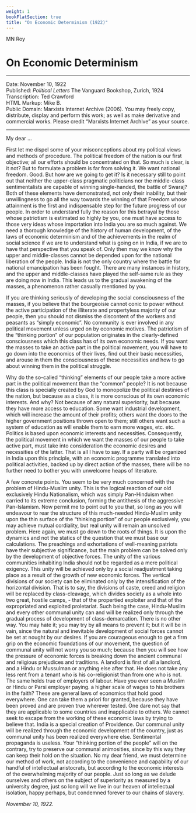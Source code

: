 ```yaml
---
weight: 1
bookFlatSection: true
title: "On Economic Determinism (1922)"
---
```

MN Roy

On Economic Determinism
=======================

* * *

Date: November 10, 1922  
Published: _Political Letters_ The Vanguard Bookshop, Zurich, 1924  
Transcription: Ted Crawford  
HTML Markup: Mike B.  
Public Domain: Marxists Internet Archive (2006). You may freely copy, distribute, display and perform this work; as well as make derivative and commercial works. Please credit “Marxists Internet Archive” as your source.

* * *

My dear …

First let me dispel some of your misconceptions about my political views and methods of procedure. The political freedom of the nation is our first objective; all our efforts should be concentrated on that. So much is clear, is it not? But to formulate a problem is far from solving it. We want national freedom. Good. But how are we going to get it? Is it necessary still to point out that neither the upper-class pragmatic politicians nor the middle-class sentimentalists are capable of winning single-handed, the battle of Swaraj? Both of these elements have demonstrated, not only their inability, but their unwillingness to go all the way towards the winning of that Freedom whose attainment is the first and indispensable step for the future progress of our people. In order to understand fully the reason for this betrayal by those whose patriotism is estimated so highly by you, one must have access to those very ideas whose importation into India you are so much against. We need a thorough knowledge of the history of human development, of the laws of economic determinism and of the achievements in the realm of social science if we are to understand what is going on in India, if we are to have that perspective that you speak of. Only then may we know why the upper and middle-classes cannot be depended upon for the national liberation of the people. India is not the only country where the battle for national emancipation has been fought. There are many instances in history, and the upper and middle-classes have played the self-same rule as they are doing now in India. This leads us to the gradual awakening of the masses, a phenomenon rather casually mentioned by you.

If you are thinking seriously of developing the social consciousness of the masses, if you believe that the bourgeoisie cannot conic to power without the active participation of the illiterate and propertyless majority of our people, then you should not dismiss the discontent of the workers and peasants as “simply economic”. No community is ever involved in any political movement unless urged on by economic motives. The patriotism of the “thinking portion” of our population originates in the clearly-defined consciousness which this class has of its own economic needs. If you want the masses to take an active part in the political movement, you will have to go down into the economics of their lives, find out their basic necessities, and arouse in them the consciousness of these necessities and how to go about winning them in the political struggle.

Why do the so-called “thinking” elements of our people take a more active part in the political movement than the “common” people? It is not because this class is specially created by God to monopolize the political destinies of the nation, but because as a class, it is more conscious of its own economic interests. And why? Not because of any natural superiority, but because they have more access to education. Some want industrial development, which will increase the amount of their profits; others want the doors to the higher government positions thrown open to them; still others want such a system of education as will enable them to earn more wages, etc. etc. Politics is based upon economic interests and necessities. Consequently, the political movement in which we want the masses of our people to take active part, must take into consideration the economic desires and necessities of the latter. That is all I have to say. If a party will be organized in India upon this principle, with an economic programme translated into political activities, backed up by direct action of the masses, there will be no further need to bother you with unwelcome heaps of literature.

A few concrete points. You seem to be very much concerned with the problem of Hindu-Muslim unity. This is the logical reaction of our old exclusively Hindu Nationalism, which was simply Pan-Hinduism when carried to its extreme conclusion, forming the antithesis of the aggressive Pan-Islamism. Now permit me to point out to you that, so long as you will endeavour to rear the structure of this much-needed Hindu-Muslim unity upon the thin surface of the “thinking portion” of our people exclusively, you may achieve mutual cordiality, but real unity will remain an unsolved problem. Here again, we must go down to the roots of things. It is upon the dynamics and not the statics of the question that we must base our calculations. The preachings and exhortations of well-meaning patriots have their subjective significance, but the main problem can be solved only by the development of objective forces. The unity of the various communities inhabiting India should not be regarded as a mere political exigency. This unity will be achieved only by a social readjustment taking place as a result of the growth of new economic forces. The vertical divisions of our society can be eliminated only by the intensification of the horizontal division. That is to say, the divisions of caste, creed and religion will be replaced by class-cleavage, which divides society as a whole into two great, hostile camps, - that of the propertied exploiter and that of the expropriated and exploited proletariat. Such being the case, Hindu-Muslim and every other communal unity can and will be realized only through the gradual process of development of class-demarcation. There is no other way. You may hate it; you may try by all means to prevent it; but it will be in vain, since the natural and inevitable development of social forces cannot be set at nought by our desires. If you are courageous enough to get a firm grip on the economic foundations of our movement, the question of communal unity will not worry you so much; because then you will see how the pressure of economic forces is breaking down the ancient communal and religious prejudices and traditions. A landlord is first of all a landlord, and a Hindu or Mussulman or anything else after that. He does not take any less rent from a tenant who is his co-religionist than from one who is not. The same holds true of employers of labour. Have you ever seen a Muslim or Hindu or Parsi employer paying. a higher scale of wages to his brothers in the faith? These are general laws of economics that hold good everywhere. One can take them a priori for granted, because they have been proved and are proven true wherever tested. One dare not say that they are applicable to some countries and inapplicable to others. We cannot seek to escape from the working of these economic laws by trying to believe that. India is a special creation of Providence. Our communal unity will be realized through the economic development of the country, just as communal unity has been realized everywhere else. Sentimental propaganda is useless. Your “thinking portion of the people” will on the contrary, try to preserve our communal animosities, since by this way they can keep their hold on the situation. No my dear friend, we must determine our method of work, not according to the convenience and capability of our handful of intellectual aristocrats, but according to the economic interests of the overwhelming majority of our people. Just so long as we delude ourselves and others on the subject of superiority as measured by a university degree, just so long will we live in our heaven of intellectual isolation, happy perhaps, but condemned forever to our chains of slavery.

_November 10, 1922._
